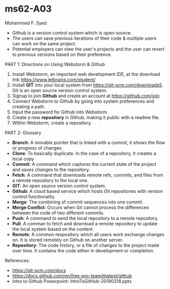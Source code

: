 # ms62-A03
Mohammed F. Syed
- Github is a version control system which is open-source.
- The users can save previous iterations of their code & multiple users can work on the same project.
- Potential employers can view the user's projects and the user can revert to previous versions based on their preference.

PART 1: Directions on Using Webstorm & Github
1) Install Webstorm, an important web development IDE, at the download link https://www.jetbrains.com/student/
2) Install __GIT__ into your local system from https://git-scm.com/downloads5. Git is an open source version control system. 
3) Signup to join __Github__ and create an account at https://github.com/join
4) Connect Webstorm to Github by going into system preferences and creating a path.
5) Input the password for Github into Webstorm
6) Create a new __repository__ in Github, making it public with a readme file.
7) Within Webstorm, create a repository.

PART 2: Glossary 
- __Branch__: A movable pointer that is linked with a commit, it shows the flow or progress of changes.
- __Clone__: To basically duplicate. In the case of a repository, it creates a local copy 
- __Commit__: A command which captures the current state of the project and saves changes to the repository.
- __Fetch__: A command that downloads remote refs, commits, and files from a remote repository to the local one.
- __GIT__: An open source version control system. 
- __Github__: A cloud based service which hosts Git repositories with version control functionality.
- __Merge__: The combining of commit sequences into one commit.
- __Merge Conflict__: Occurs when Git cannot process the differences between the code of two different commits.
- __Push__: A command to send the local repository to a remote repository.
- __Pull__: A comman to fetch and download a remote repository to update the local system based on the content.
- __Remote__: A common respository which all users work exchange changes on. It is stored remotely on Github on another server.
- __Repository__: The code history, or a file of changes to the project made over time. It contains the code either in development or completion. 

References:
- https://git-scm.com/docs
- https://docs.github.com/en/free-pro-team@latest/github
- Intro to Github Powerpoint: IntroToGitHub-20190318.pptx
